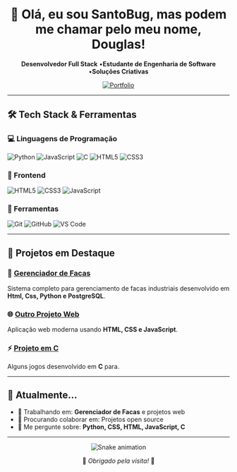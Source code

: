<h1 align="center">
  👋 Olá, eu sou SantoBug, mas podem me chamar pelo meu nome, Douglas!
</h1>

<p align="center">
  <b>Desenvolvedor Full Stack</b> •<b>Estudante de Engenharia de Software</b> •<b>Soluções Criativas</b>
</p>

<p align="center">
  <a href="https://github.com/seu-usuario?tab=repositories">
    <img src="https://img.shields.io/badge/Portfólio-veja_meus_projetos-blue?style=for-the-badge" alt="Portfolio">
  </a>
</p>

---

## 🛠️ Tech Stack & Ferramentas

### 💻 Linguagens de Programação
![Python](https://img.shields.io/badge/Python-3776AB?style=for-the-badge&logo=python&logoColor=white)
![JavaScript](https://img.shields.io/badge/JavaScript-F7DF1E?style=for-the-badge&logo=javascript&logoColor=black)
![C](https://img.shields.io/badge/C-A8B9CC?style=for-the-badge&logo=c&logoColor=black)
![HTML5](https://img.shields.io/badge/HTML5-E34F26?style=for-the-badge&logo=html5&logoColor=white)
![CSS3](https://img.shields.io/badge/CSS3-1572B6?style=for-the-badge&logo=css3&logoColor=white)

### 🎨 Frontend
![HTML5](https://img.shields.io/badge/HTML5-E34F26?style=for-the-badge&logo=html5&logoColor=white)
![CSS3](https://img.shields.io/badge/CSS3-1572B6?style=for-the-badge&logo=css3&logoColor=white)
![JavaScript](https://img.shields.io/badge/JavaScript-F7DF1E?style=for-the-badge&logo=javascript&logoColor=black)

### 🔧 Ferramentas
![Git](https://img.shields.io/badge/Git-F05032?style=for-the-badge&logo=git&logoColor=white)
![GitHub](https://img.shields.io/badge/GitHub-181717?style=for-the-badge&logo=github&logoColor=white)
![VS Code](https://img.shields.io/badge/VS_Code-007ACC?style=for-the-badge&logo=visual-studio-code&logoColor=white)

---

## 🚀 Projetos em Destaque

### 🔪 [Gerenciador de Facas](https://github.com/seu-usuario/gerenciador-facas)
Sistema completo para gerenciamento de facas industriais desenvolvido em **Html, Css, Python e PostgreSQL**.

### 🌐 [Outro Projeto Web](https://github.com/seu-usuario/projeto-web)
Aplicação web moderna usando **HTML, CSS e JavaScript**.

### ⚡ [Projeto em C](https://github.com/seu-usuario/projeto-c)
Alguns jogos desenvolvido em **C** para.

---

## 🌱 Atualmente...

- 🔭 Trabalhando em: **Gerenciador de Facas** e projetos web
- 👯 Procurando colaborar em: Projetos open source
- 💬 Me pergunte sobre: **Python, CSS, HTML, JavaScript, C**

---

<div align="center">
  
  ![Snake animation](https://github.com/seu-usuario/seu-usuario/blob/output/github-contribution-grid-snake.svg)
  
  <p>💙 <i>Obrigado pela visita!</i> 💙</p>
  
</div>
